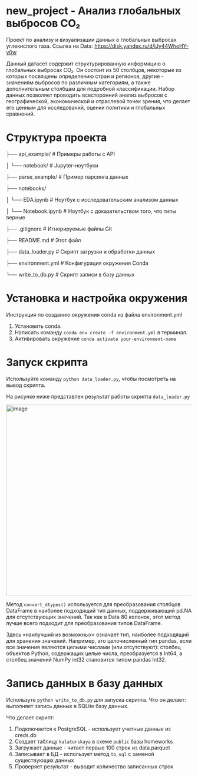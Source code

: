 # new_project - Анализ глобальных выбросов CO₂
Проект по анализу и визуализации данных о глобальных выбросах углекислого газа.
Ссылка на Data: https://disk.yandex.ru/d/iJy44WhoHY-y0w

Данный датасет содержит структурированную информацию о глобальных выбросах CO₂. Он состоит из 50 столбцов, некоторые из которых посвящены определению стран и регионов, другие - значениям выбросов по различным категориям, а также дополнительным столбцам для подробной классификации. Набор данных позволяет проводить всесторонний анализ выбросов с географической, экономической и отраслевой точек зрения, что делает его ценным для исследований, оценки политики и глобальных сравнений.

# Структура проекта
├── api_example/              # Примеры работы с API

│   └── notebook/             # Jupyter-ноутбуки

├── parse_example/            # Пример парсинга данных

├── notebooks/

│   └── EDA.ipynb            # Ноутбук с исследовательским анализом данных

│   └── Notebook.ipynb       # Ноутбук с доказательством того, что типы верные

├── .gitignore               # Игнорируемые файлы Git

├── README.md                # Этот файл

├── data_loader.py           # Скрипт загрузки и обработки данных

├── environment.yml          # Конфигурация окружения Conda

└── write_to_db.py           # Скрипт записи в базу данных

# Установка и настройка окружения
Инструкция по созданию окружения conda из файла environment.yml
1. Установить conda.
2. Написать команду ```conda env create -f environment.yml``` в терминал.
3. Активировать окружение ```conda activate your-environment-name```

# Запуск скрипта
Используйте команду ```python data_loader.py```, чтобы посмотреть на вывод скрипта.

На рисунке ниже представлен результат работы скрипта `data_loader.py`

<img width="1026" height="519" alt="image" src="https://github.com/user-attachments/assets/62c12512-452b-41c7-b7a0-86a919d5e79b" />

Метод ```convert_dtypes()``` используется для преобразования столбцов DataFrame в наиболее подходящий тип данных, поддерживающий pd.NA для отсутствующих значений. Так как в Data 80 колонок, этот метод лучше всего подходит для преобразования типов DataFrame.

Здесь «наилучший из возможных» означает тип, наиболее подходящий для хранения значений. Например, это целочисленный тип pandas, если все значения являются целыми числами (или отсутствуют): столбец объектов Python, содержащих целые числа, преобразуется в Int64, а столбец значений NumPy int32 становится типом pandas Int32.

# Запись данных в базу данных

Используте ```python write_to_db.py``` для запуска скрипта. Что он делает: выполняет запись данных в SQLite базу данных.

Что делает скрипт:
1. Подключается к PostgreSQL - использует учетные данные из creds.db
2. Создает таблицу `kalaturskaya` в схеме `public` базы homeworks
3. Загружает данные - читает первые 100 строк из data.parquet
4. Записывает в БД - использует метод `to_sql` с заменой существующих данных
5. Проверяет результат - выводит количество записанных строк

